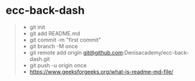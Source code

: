 # ecc-back-dash
> * git init
> * git add README.md
> * git commit -m "first commit"
> * git branch -M once
> * git remote add origin git@github.com:Denisacademy/ecc-back-dash.git
> * git push -u origin once
> * https://www.geeksforgeeks.org/what-is-readme-md-file/
